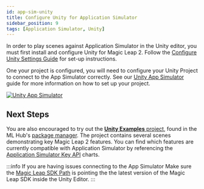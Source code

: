 ```yaml
---
id: app-sim-unity
title: Configure Unity for Application Simulator
sidebar_position: 9
tags: [Application Simulator, Unity]
---
```


In order to play scenes against Application Simulator in the Unity editor, you must first install and configure Unity for Magic Leap 2. Follow the [Configure Unity Settings Guide](/versioned_docs/version-22-Mar-2023/guides/unity/getting-started/configure-unity-settings.md) for set-up instructions.

One your project is configured, you will need to configure your Unity Project to connect to the App Simulator correctly. See our [Unity App Simulator](/versioned_docs/version-22-Mar-2023/guides/unity/app-simulator/configure-unity.md) guide for more information on how to set up your project.

[![Unity App Simulator](/img/app-sim/ml-unity-appsim.png)](/versioned_docs/version-22-Mar-2023/guides/unity/app-simulator/configure-unity.md)

## Next Steps

You are also encouraged to try out the [**Unity Examples** project](/versioned_docs/version-22-Mar-2023/guides/unity/sdk-example-scenes/sdk-install-setup.md), found in the ML Hub's [package manager](/versioned_docs/version-22-Mar-2023/guides/developer-tools/ml-hub/ml-hub-package-manager.md). The project contains several scenes demonstrating key Magic Leap 2 features. You can find which features are currently compatible with Application Simulator by referencing the [Application Simulator Key API](/versioned_docs/version-22-Mar-2023/guides/developer-tools/app-sim/app-sim-key-api-features.md) charts.

:::info If you are having issues connecting to the App Simulator
Make sure the [Magic Leap SDK Path](/versioned_docs/version-22-Mar-2023/guides/unity/app-simulator/configure-unity.md#assign-magic-leap-sdk-path) is pointing the the latest version of the Magic Leap SDK inside the Unity Editor.
:::

